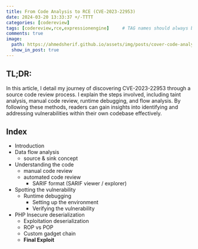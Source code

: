 ```yaml
---
title: From Code Analysis to RCE (CVE-2023-22953)
date: 2024-03-20 13:33:37 +/-TTTT
categories: [codereview]
tags: [codereview,rce,expressionengine]     # TAG names should always be lowercase
comments: true
image:
  path: https://ahmedsherif.github.io/assets/img/posts/cover-code-analysis.gif
  show_in_post: true
---
```



## TL;DR: 

In this article, I detail my journey of discovering CVE-2023-22953 through a source code review process. I explain the steps involved, including taint analysis, manual code review, runtime debugging, and flow analysis. By following these methods, readers can gain insights into identifying and addressing vulnerabilities within their own codebase effectively.

## Index

- Introduction
- Data flow analysis
  - source & sink concept
- Understanding the code
  - manual code review
  - automated code review
    - SARIF format (SARIF viewer / explorer)
- Spotting the vulnerability
  - Runtime debugging
    - Setting up the environment
    - Verifying the vulnerability
- PHP Insecure deserialization 
  - Exploitation deserialization
  - ROP vs POP 
  - Custom gadget chain
  - **Final Exploit**

